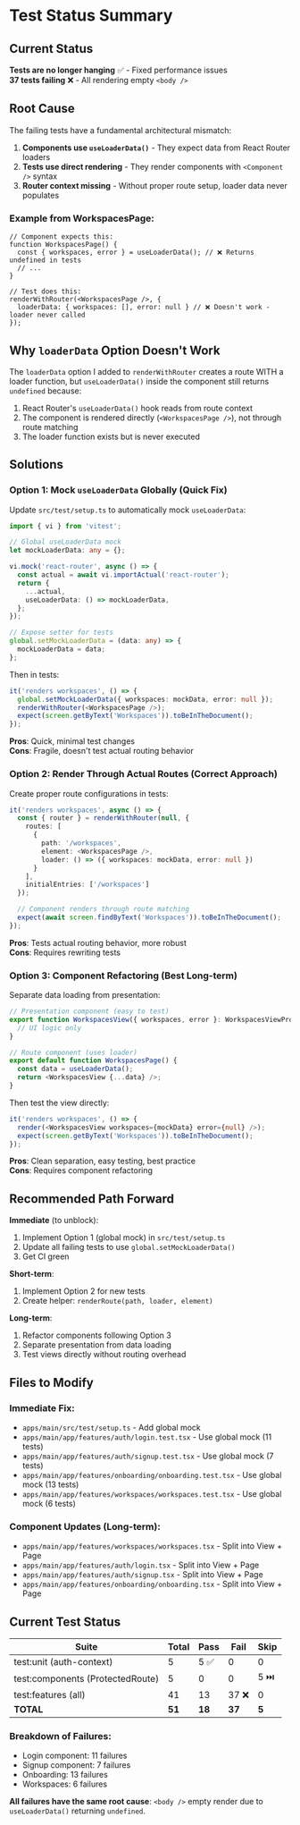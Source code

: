 # Test Status Summary

## Current Status

**Tests are no longer hanging** ✅ - Fixed performance issues  
**37 tests failing** ❌ - All rendering empty `<body />`

## Root Cause

The failing tests have a fundamental architectural mismatch:

1. **Components use `useLoaderData()`** - They expect data from React Router loaders
2. **Tests use direct rendering** - They render components with `<Component />` syntax
3. **Router context missing** - Without proper route setup, loader data never populates

### Example from WorkspacesPage:

```tsx
// Component expects this:
function WorkspacesPage() {
  const { workspaces, error } = useLoaderData(); // ❌ Returns undefined in tests
  // ...
}

// Test does this:
renderWithRouter(<WorkspacesPage />, {
  loaderData: { workspaces: [], error: null } // ❌ Doesn't work - loader never called
});
```

## Why `loaderData` Option Doesn't Work

The `loaderData` option I added to `renderWithRouter` creates a route WITH a loader function, but `useLoaderData()` inside the component still returns `undefined` because:

1. React Router's `useLoaderData()` hook reads from route context
2. The component is rendered directly (`<WorkspacesPage />`), not through route matching
3. The loader function exists but is never executed

## Solutions

### Option 1: Mock `useLoaderData` Globally (Quick Fix)

Update `src/test/setup.ts` to automatically mock `useLoaderData`:

```typescript
import { vi } from 'vitest';

// Global useLoaderData mock
let mockLoaderData: any = {};

vi.mock('react-router', async () => {
  const actual = await vi.importActual('react-router');
  return {
    ...actual,
    useLoaderData: () => mockLoaderData,
  };
});

// Expose setter for tests
global.setMockLoaderData = (data: any) => {
  mockLoaderData = data;
};
```

Then in tests:

```typescript
it('renders workspaces', () => {
  global.setMockLoaderData({ workspaces: mockData, error: null });
  renderWithRouter(<WorkspacesPage />);
  expect(screen.getByText('Workspaces')).toBeInTheDocument();
});
```

**Pros**: Quick, minimal test changes  
**Cons**: Fragile, doesn't test actual routing behavior

### Option 2: Render Through Actual Routes (Correct Approach)

Create proper route configurations in tests:

```typescript
it('renders workspaces', async () => {
  const { router } = renderWithRouter(null, {
    routes: [
      {
        path: '/workspaces',
        element: <WorkspacesPage />,
        loader: () => ({ workspaces: mockData, error: null })
      }
    ],
    initialEntries: ['/workspaces']
  });

  // Component renders through route matching
  expect(await screen.findByText('Workspaces')).toBeInTheDocument();
});
```

**Pros**: Tests actual routing behavior, more robust  
**Cons**: Requires rewriting tests

### Option 3: Component Refactoring (Best Long-term)

Separate data loading from presentation:

```typescript
// Presentation component (easy to test)
export function WorkspacesView({ workspaces, error }: WorkspacesViewProps) {
  // UI logic only
}

// Route component (uses loader)
export default function WorkspacesPage() {
  const data = useLoaderData();
  return <WorkspacesView {...data} />;
}
```

Then test the view directly:

```typescript
it('renders workspaces', () => {
  render(<WorkspacesView workspaces={mockData} error={null} />);
  expect(screen.getByText('Workspaces')).toBeInTheDocument();
});
```

**Pros**: Clean separation, easy testing, best practice  
**Cons**: Requires component refactoring

## Recommended Path Forward

**Immediate** (to unblock):
1. Implement Option 1 (global mock) in `src/test/setup.ts`
2. Update all failing tests to use `global.setMockLoaderData()`
3. Get CI green

**Short-term**:
1. Implement Option 2 for new tests
2. Create helper: `renderRoute(path, loader, element)`

**Long-term**:
1. Refactor components following Option 3
2. Separate presentation from data loading
3. Test views directly without routing overhead

## Files to Modify

### Immediate Fix:
- `apps/main/src/test/setup.ts` - Add global mock
- `apps/main/app/features/auth/login.test.tsx` - Use global mock (11 tests)
- `apps/main/app/features/auth/signup.test.tsx` - Use global mock (7 tests)
- `apps/main/app/features/onboarding/onboarding.test.tsx` - Use global mock (13 tests)
- `apps/main/app/features/workspaces/workspaces.test.tsx` - Use global mock (6 tests)

### Component Updates (Long-term):
- `apps/main/app/features/workspaces/workspaces.tsx` - Split into View + Page
- `apps/main/app/features/auth/login.tsx` - Split into View + Page  
- `apps/main/app/features/auth/signup.tsx` - Split into View + Page
- `apps/main/app/features/onboarding/onboarding.tsx` - Split into View + Page

## Current Test Status

| Suite | Total | Pass | Fail | Skip |
|-------|-------|------|------|------|
| test:unit (auth-context) | 5 | 5 ✅ | 0 | 0 |
| test:components (ProtectedRoute) | 5 | 0 | 0 | 5 ⏭️ |
| test:features (all) | 41 | 13 | 37 ❌ | 0 |
| **TOTAL** | **51** | **18** | **37** | **5** |

### Breakdown of Failures:
- Login component: 11 failures
- Signup component: 7 failures
- Onboarding: 13 failures
- Workspaces: 6 failures

**All failures have the same root cause**: `<body />` empty render due to `useLoaderData()` returning `undefined`.
